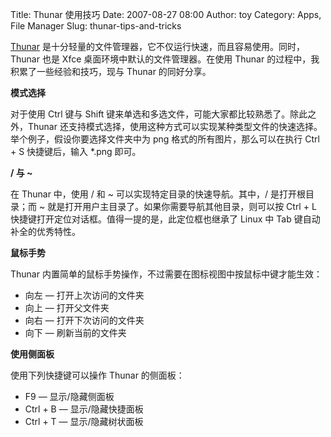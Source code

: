 Title: Thunar 使用技巧
Date: 2007-08-27 08:00
Author: toy
Category: Apps, File Manager
Slug: thunar-tips-and-tricks

[Thunar](http://thunar.xfce.org/)
是十分轻量的文件管理器，它不仅运行快速，而且容易使用。同时，Thunar 也是
Xfce 桌面环境中默认的文件管理器。在使用 Thunar
的过程中，我积累了一些经验和技巧，现与 Thunar 的同好分享。

**模式选择**

对于使用 Ctrl 键与 Shift
键来单选和多选文件，可能大家都比较熟悉了。除此之外，Thunar
还支持模式选择，使用这种方式可以实现某种类型文件的快速选择。举个例子，假设你要选择文件夹中为
png 格式的所有图片，那么可以在执行 Ctrl + S 快捷键后，输入 *.png 即可。

**/ 与 ~**

在 Thunar 中，使用 / 和 ~ 可以实现特定目录的快速导航。其中，/
是打开根目录；而 ~
就是打开用户主目录了。如果你需要导航其他目录，则可以按 Ctrl + L
快捷键打开定位对话框。值得一提的是，此定位框也继承了 Linux 中 Tab
键自动补全的优秀特性。

**鼠标手势**

Thunar 内置简单的鼠标手势操作，不过需要在图标视图中按鼠标中键才能生效：

-   向左 — 打开上次访问的文件夹
-   向上 — 打开父文件夹
-   向右 — 打开下次访问的文件夹
-   向下 — 刷新当前的文件夹

**使用侧面板**

使用下列快捷键可以操作 Thunar 的侧面板：

-   F9 — 显示/隐藏侧面板
-   Ctrl + B — 显示/隐藏快捷面板
-   Ctrl + T — 显示/隐藏树状面板

